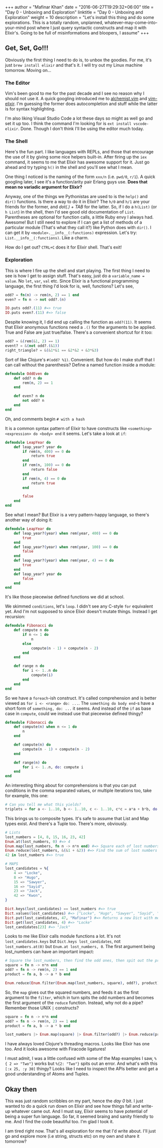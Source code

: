 +++
author = "Mafinar Khan"
date = "2016-06-27T19:29:32+06:00"
title = "Day 0 - Unboxing and Exploration"
linktitle = "Day 0 - Unboxing and Exploration"
weight = 10
description = "Let's install this thing and do some explorations. This is a totally random, unplanned, whatever-may-come-into-your-mind post where I just query syntactic constructs and map it with Elixir's. Going to be full of misinformations and bloopers, I assume"
+++

## Get, Set, Go!!!

Obviously the first thing I need to do is, to unbox the goodies. For me, it's just `brew install elixir` and that's it. I will try out my Linux machine tomorrow. Moving on...

### The Editor

Vim's been good to me for the past decade and I see no reason why I should not use it. A quick googling introduced me to [alchemist.vim](https://github.com/slashmili/alchemist.vim) and [vim-elixir](https://github.com/elixir-lang/vim-elixir). I'm guessing the former does autocompletion and stuff while the latter is for syntax highlighting.

I'm also liking Visual Studio Code a lot these days so might as well go and set it up too. I think the command I'm looking for is `ext install vscode-elixir`. Done. Though I don't think I'll be using the editor much today.

### The Shell

Here's the fun part. I like languages with REPLs, and those that encourage the use of it by giving some nice helpers built-in. After firing up the `iex` command, it seems to me that Elixir has awesome support for it. Just go ahead and try typing `h()` in the shell and you'll see what I mean.

One thing I noticed is the naming of the form `xxx/n` (i.e. `pwd/0`, `r/1`). A quick googling later, I see it's a function/arity pair Erlang guys use. **Does that mean no variadic argument for Elixir?**

Anyway, one of the things we Pythonistas are used to is the `help()` and `dir()` functions. Is there a way to do it in Elixir? The `h/0` and `h/1` are your friends for the former, and *dot(.) + TAB* for the latter. So, if I do a `h(List)` (or `h List`) in the shell, then I'd see good old documentation of `List`. Parentheses are optional for function calls, a little Ruby envy I always had. Awesome! But I still need to explore if I can get a list of methods of a particular module (That's what they call it?) like Python does with `dir()`. I can get it by `<module>.__info__(:functions)` expression. Let's try: `List.__info__(:functions)`. Like a charm.

How do I get out? `CTRL+C` does it for Elixir shell. That's exit!


### Exploration

This is where I fire up the shell and start playing. The first thing I need to see is how I get to assign stuff. That's easy, just do a `variable_name = value`. No `let`, `var`, `val` etc. Since Elixir is a functional programming language, the first thing I'd look for is, well, functions? Let's see,

```elixir
odd? = fn(n) -> rem(n, 2) == 1 end
even? = fn n -> not odd?.(n)

IO.puts odd?.(11) #=> true
IO.puts even?.(11) #=> false
```

Despite knowing it, I did end up calling the function as `odd?(11)`. It seems that Elixir anonymous functions need a `.()` for the arguments to be applied. True and False are just true/false. There's a convenient shortcut for it too:

```elixir
odd? = &(rem(&1, 2) == 1)
event? = &(not odd?.(&1))
right_triangle? = &(&1*&1 == &2*&2 + &3*&3)
```

Sort of like Clojure's `#(odd? %1)`. Convenient. But how do I make stuff that I can call without the parenthesis? Define a named function inside a module:

```elixir
defmodule OddEven do
    def odd? n do
        rem(n, 2) == 1
    end

    def even? n do
        not odd? n
    end
end
```

Oh, and comments begin `# with a hash`

It is a common syntax pattern of Elixir to have constructs like `<something> <expression> do <body> end` it seems. Let's take a look at `if`:

```elixir
defmodule LeapYear do
    def leap_year? year do
        if rem(n, 400) == 0 do
            return true
        end
        if rem(n, 100) == 0 do
            return false
        end
        if rem(n, 4) == 0 do
            return true
        end

        false
    end
end
```

See what I mean? But Elixir is a very pattern-happy language, so there's another way of doing it:

```elixir
defmodule LeapYear do
    def leap_year?(year) when rem(year, 400) == 0 do
        true
    end
    def leap_year?(year) when rem(year, 100) == 0 do
        false
    end
    def leap_year?(year) when rem(year, 4) == 0 do
        true
    end
    def leap_year? year do
        false
    end
end
```

It's like those piecewise defined functions we did at school.

We skimmed `conditions`, let's `loop`. I didn't see any C-style `for` equivalent yet. And I'm not supposed to since Elixir doesn't mutate things. Instead I get recursion:

```elixir
defmodule Fibonacci do
    def compute n do
        if n <= 1 do
            n
        else
            compute(n - 1) + compute(n - 2)
        end
    end

    def range n do
        for i <- 1..n do
            compute(i)
        end
    end
end
```

So we have a `foreach`-ish construct. It's called comprehension and is better viewed as `for i <- <range> do: ...`. The `something do body end`-s have a short form of `something, do: ...` it seems. And instead of the `if` as base case in `compute`, could we instead use that piecewise defined thingy?

```elixir
defmodule Fibonacci do
    def compute(n) when n <= 1 do
        n
    end

    def compute(n) do
        compute(n - 1) + compute(n - 2)
    end

    def range(n) do
        for i <- 1..n, do: compute i
    end
end
```

An interesting thing about for comprehensions is that you can put conditions in the comma separated values, or multiple iterations too, take for example, this one:

```elixir
# Can you tell me what this yields?
triplets = for a <- 1..10, b <- 1..10, c <- 1..10, c*c = a*a + b*b, do: {a, b, c}
```

This brings us to composite types. It's safe to assume that List and Map types exist. And there's a Tuple too. There's more, obviously.

```elixir
# Lists
lost_numbers = [4, 8, 15, 16, 23, 42]
Enum.at(lost_numbers, 0) #=> 4
Enum.map(lost_numbers, fn n -> n*n end) #=> Square each of lost numbers
Enum.reduce(lost_numbers, &(&1 + &2)) #=> Find the sum of lost numbers
42 in lost_numbers #=> true

# MAPS
lost_candidates = %{
    4 => "Locke",
    8 => "Hugo",
    15 => "Sawyer",
    16 => "Sayid",
    23 => "Jack",
    42 => "Kwon",
}

Dict.keys(lost_candidates) == lost_numbers #=> true
Dict.values(lost_candidates) #=> ["Locke", "Hugo", "Sawyer", "Sayid", "Jack", "Kwon"]
Dict.put(lost_candidates, 47, "Mafinar") #=> Returns a new Dict with me with number 47
Dict.get(lost_candidates, 4) #=> "Locke"
lost_candidates[23] #=> "Jack"
```

Looks to me like Elixir calls module functions a lot. It's not `lost_candidates.keys` but `Dict.keys lost_candidates`, not `lost_numbers.at(0)` but `Enum.at lost_numbers, 0`. The first argument being lost_numbers can have an important impact:

```elixir
# Square the lost_numbers, then find the odd ones, then spit out the product.
square = fn n -> n*n end
odd? = fn n -> rem(n, 2) == 1 end
product = fn a, b -> a * b end

Enum.reduce(Enum.filter(Enum.map(lost_numbers, square), odd?), product)
```

So, the `map` gives out the squared numbers, and feeds it as the first argument to the `filter`, which in turn spits the odd numbers and becomes the first argument of the `reduce` function. Instead, why not do a pipe? Remember those UNIX `|` constructs?

```elixir
square = fn n -> n*n end
odd? = fn n -> rem(n, 2) == 1 end
product = fn a, b -> a * b end

lost_numbers |> Enum.map(square) |> Enum.filter(odd?) |> Enum.reduce(product)
```

I have always loved Clojure's threading macros. Looks like Elixir has one too. And it looks awesome with Firacode ligatures!

I must admit, I was a little confused with some of the Map examples I saw, `%{ 2 => "Two"}` works but `%{2: "Two"}` spits out an error. And what's with this `[:x 25, :y 30]` thingy? Looks like I need to inspect the APIs better and get a good understanding of Atoms and Tuples.

## Okay then

This was just random scribbles on my part, hence the *day 0* bit. I just wanted to do a quick run down on Elixir and see how things fall and write-up whatever came out. And I must say, Elixir seems to have potential of being a super fun language. So far, it seemed braing and sanity friendly to me. And I find the code beautiful too. I'm glad I took it.

I am tired right now. That's all exploration for me that I'd write about. I'll just go and explore more (i.e string, structs etc) on my own and share it tomorrow?